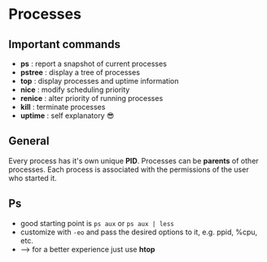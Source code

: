 # Processes

## Important commands 

- **ps**	 : report a snapshot of current processes
- **pstree** : display a tree of processes
- **top** 	 : display processes and uptime information
- **nice** 	 : modify scheduling priority
- **renice** : alter priority of running processes
- **kill** 	 : terminate processes
- **uptime** : self explanatory :sunglasses:

## General
Every process has it's own unique **PID**. Processes can be **parents** of other processes. Each process is associated with the permissions of the user who started it.

## Ps
- good starting point is `ps aux` or `ps aux | less`
- customize with `-eo` and pass the desired options to it, e.g. ppid, %cpu, etc.
- --> for a better experience just use **htop**
 



